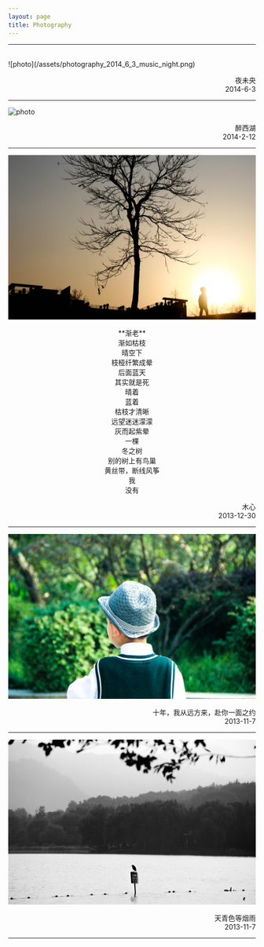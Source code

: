 ```yaml
---
layout: page
title: Photography
---
```


---
<br>
![photo](/assets/photography_2014_6_3_music_night.png)
<p align = "right">夜未央<br>
2014-6-3
<br>

---
![photo](/assets/photography_2014_2_12_westlake.jpg)
<p align = "right">醉西湖<br>
2014-2-12
<br>

---
![photo](/assets/photography_2013_12_30_wood.jpg)

<center>**渐老**
<br>
渐如枯枝<br>
晴空下<br>
枝桠纤繁成晕<br>
后面蓝天<br>
其实就是死<br>
晴着<br>
蓝着<br>
枯枝才清晰<br>
远望迷迷濛濛<br>
灰而起紫晕<br>
一棵<br>
冬之树<br>
别的树上有鸟巢<br>
黄丝带，断线风筝<br>
我<br>
没有<br>
</center>


<p align = "right">木心<br>
2013-12-30
<br>

---
![photo](/assets/photography_2013_11_7_wait_for_u.jpg)
<p align = "right">十年，我从远方来，赴你一面之约<br>
2013-11-7
<br>

---
![photo](/assets/photography_2013_11_7_rain.jpg)
<p align = "right">天青色等烟雨<br>
2013-11-7
<br>

---
















